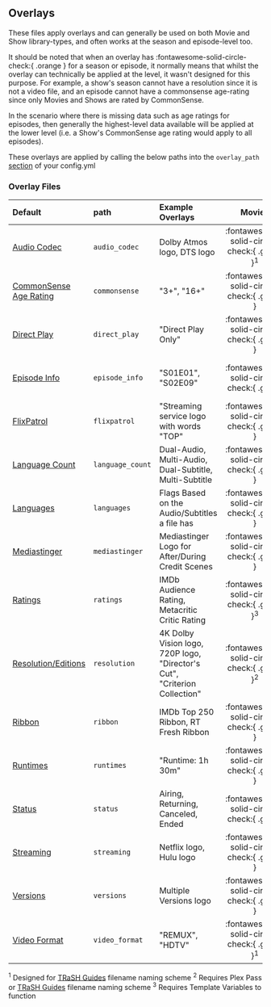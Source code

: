 ## Overlays

These files apply overlays and can generally be used on both Movie and Show library-types, and often works at the season and episode-level too.

It should be noted that when an overlay has :fontawesome-solid-circle-check:{ .orange } for a season or episode, it normally means that whilst the overlay can technically be applied at the level, it wasn't designed for this purpose. For example, a show's season cannot have a resolution since it is not a video file, and an episode cannot have a commonsense age-rating since only Movies and Shows are rated by CommonSense. 

In the scenario where there is missing data such as age ratings for episodes, then generally the highest-level data available will be applied at the lower level (i.e. a Show's CommonSense age rating would apply to all episodes).

These overlays are applied by calling the below paths into the `overlay_path` [section](../config/libraries/#overlay-path) of your config.yml

### Overlay Files

| Default                                        | path             | Example Overlays                                                          |       Movies        |        Shows        |       Seasons       |      Episodes       |
|:-----------------------------------------------|:-----------------|:--------------------------------------------------------------------------|:-------------------:|:-------------------:|:-------------------:|:-------------------:|
| [Audio Codec](../overlays/audio_codec)            | `audio_codec`    | Dolby Atmos logo, DTS logo                                                | :fontawesome-solid-circle-check:{ .green }<sup>1</sup> | :fontawesome-solid-circle-check:{ .green }<sup>1</sup> | :fontawesome-solid-circle-check:{ .green }<sup>1</sup> | :fontawesome-solid-circle-check:{ .green }<sup>1</sup> |
| [CommonSense Age Rating](../overlays/commonsense) | `commonsense`    | "3+", "16+"                                                               |       :fontawesome-solid-circle-check:{ .green }       |       :fontawesome-solid-circle-check:{ .green }       |      :fontawesome-solid-circle-check:{ .orange }       |      :fontawesome-solid-circle-check:{ .orange }       |
| [Direct Play](../overlays/direct_play)            | `direct_play`    | "Direct Play Only"                                                        |       :fontawesome-solid-circle-check:{ .green }       |      :fontawesome-solid-circle-check:{ .orange }       |      :fontawesome-solid-circle-check:{ .orange }       |       :fontawesome-solid-circle-check:{ .green }       |
| [Episode Info](../overlays/episode_info)          | `episode_info`   | "S01E01", "S02E09"                                                        |      :fontawesome-solid-circle-check:{ .grey }       |      :fontawesome-solid-circle-check:{ .grey }       |      :fontawesome-solid-circle-check:{ .grey }       |       :fontawesome-solid-circle-check:{ .green }       |
| [FlixPatrol](../overlays/flixpatrol)              | `flixpatrol`     | "Streaming service logo with words "TOP"                                  |       :fontawesome-solid-circle-check:{ .green }       |       :fontawesome-solid-circle-check:{ .green }       |      :fontawesome-solid-circle-check:{ .grey }       |      :fontawesome-solid-circle-check:{ .grey }       |
| [Language Count](../overlays/language_count)      | `language_count` | Dual-Audio, Multi-Audio, Dual-Subtitle, Multi-Subtitle                    |       :fontawesome-solid-circle-check:{ .green }       |       :fontawesome-solid-circle-check:{ .green }       |       :fontawesome-solid-circle-check:{ .green }       |       :fontawesome-solid-circle-check:{ .green }       |
| [Languages](../overlays/languages)                | `languages`      | Flags Based on the Audio/Subtitles a file has                             |       :fontawesome-solid-circle-check:{ .green }       |       :fontawesome-solid-circle-check:{ .green }       |       :fontawesome-solid-circle-check:{ .green }       |       :fontawesome-solid-circle-check:{ .green }       |
| [Mediastinger](../overlays/mediastinger)          | `mediastinger`   | Mediastinger Logo for After/During Credit Scenes                          |       :fontawesome-solid-circle-check:{ .green }       |       :fontawesome-solid-circle-check:{ .green }       |      :fontawesome-solid-circle-check:{ .grey }       |      :fontawesome-solid-circle-check:{ .grey }       |
| [Ratings](../overlays/ratings)                    | `ratings`        | IMDb Audience Rating, Metacritic Critic Rating                            | :fontawesome-solid-circle-check:{ .green }<sup>3</sup> | :fontawesome-solid-circle-check:{ .green }<sup>3</sup> |      :fontawesome-solid-circle-check:{ .grey }       | :fontawesome-solid-circle-check:{ .green }<sup>3</sup> |
| [Resolution/Editions](../overlays/resolution)     | `resolution`     | 4K Dolby Vision logo, 720P logo, "Director's Cut", "Criterion Collection" | :fontawesome-solid-circle-check:{ .green }<sup>2</sup> | :fontawesome-solid-circle-check:{ .green }<sup>2</sup> |      :fontawesome-solid-circle-check:{ .grey }       | :fontawesome-solid-circle-check:{ .green }<sup>2</sup> |
| [Ribbon](../overlays/ribbon)                      | `ribbon`         | IMDb Top 250 Ribbon, RT Fresh Ribbon                                      |       :fontawesome-solid-circle-check:{ .green }       |       :fontawesome-solid-circle-check:{ .green }       |      :fontawesome-solid-circle-check:{ .grey }       |      :fontawesome-solid-circle-check:{ .grey }       |
| [Runtimes](../overlays/runtimes)                  | `runtimes`       | "Runtime: 1h 30m"                                                         |       :fontawesome-solid-circle-check:{ .green }       |       :fontawesome-solid-circle-check:{ .green }       |      :fontawesome-solid-circle-check:{ .grey }       |       :fontawesome-solid-circle-check:{ .green }       |
| [Status](../overlays/status)                      | `status`         | Airing, Returning, Canceled, Ended                                        |      :fontawesome-solid-circle-check:{ .grey }       |       :fontawesome-solid-circle-check:{ .green }       |      :fontawesome-solid-circle-check:{ .grey }       |      :fontawesome-solid-circle-check:{ .grey }       |
| [Streaming](../overlays/streaming)                | `streaming`      | Netflix logo, Hulu logo                                                   |       :fontawesome-solid-circle-check:{ .green }       |       :fontawesome-solid-circle-check:{ .green }       |      :fontawesome-solid-circle-check:{ .grey }       |      :fontawesome-solid-circle-check:{ .grey }       |
| [Versions](../overlays/versions)                  | `versions`       | Multiple Versions logo                                                    |       :fontawesome-solid-circle-check:{ .green }       |       :fontawesome-solid-circle-check:{ .green }       |       :fontawesome-solid-circle-check:{ .green }       |       :fontawesome-solid-circle-check:{ .green }       |
| [Video Format](../overlays/video_format)          | `video_format`   | "REMUX", "HDTV"                                                           | :fontawesome-solid-circle-check:{ .green }<sup>1</sup> |      :fontawesome-solid-circle-check:{ .orange }       |      :fontawesome-solid-circle-check:{ .orange }       | :fontawesome-solid-circle-check:{ .green }<sup>1</sup> |

<sup>1</sup> Designed for [TRaSH Guides](https://trash-guides.info/) filename naming scheme
<sup>2</sup> Requires Plex Pass or [TRaSH Guides](https://trash-guides.info/) filename naming scheme
<sup>3</sup> Requires Template Variables to function